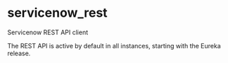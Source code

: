 # servicenow_rest
Servicenow REST API client

The REST API is active by default in all instances, starting with the Eureka release.


